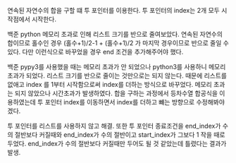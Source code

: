 연속된 자연수의 합을 구할 떄 투 포인터를 이용한다.
투 포인터의 index는 2개 모두 시작점에서 시작한다.

백준 python 메모리 초과로 인해 리스트 크기를 반으로 줄여보았다.
연속된 자연수의 합이므로 홀수인 경우 (홀수+1)/2-1 + (홀수+1)/2 가 마지막 경우이므로 반으로 줄일 수 있다.
다만 이런식으로 바꾸었을 경우 end 조건을 추가해주어야 했다.

백준 pypy3를 사용했을 때는 메모리 초과가 안 되었으나 python3를 사용하니 메모리 초과가 되었다.
리스트 크기를 반으로 줄이는 것만으로는 되지 않는다.
때문에 리스트를 없애고 index 를 1부터 시작함으로써 index를 더하는 방식으로 바꾸었다.
메모리 초과는 되지 않았으나 시간초과가 발생하였다. 합을 구하는 과정에서 등차수열 합공식을 이용하였는데
투 포인터 index를 이동하면서 index를 더하고 뺴는 방향으로 수정해봐야겠다.

투 포인터를 리스트를 사용하지 않고 해결.
또한 투 포인터 종료조건을 end_index가 수의 절반보다 커질때와
end_index가 수의 절반이고 start_index가 그보다 1 작을 때로 두었다.
end_index가 수의 절반보다 커질때만 두어도 될 것 같았는데 틀렸다는 결과가 발생.